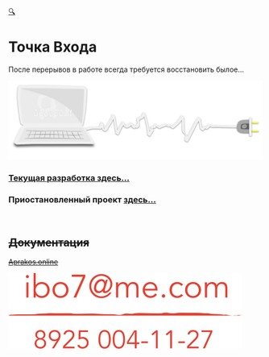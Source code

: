 <!-- <script>
if(window.location.hostname === "a374ru.readthedocs.io"){
window.location.href='../_README'
} else {
console.log('-=-=-= Вас приветствует СВЕТОФОР-РАЗРАБОТКИ =-=-=-')
}
</script> -->
<div id="navi"><a href="./navi#азъ">🔍</a></div>

# Точка Входа

После перерывов в работе всегда требуется восстановить былое…

<a href="navi">
<img src='assets/svg/comp-start.svg'>
</a>


### [Текущая разработка здесь…](https://github.com/a374ru/aprakos.online)

### Приостановленный проект [здесь…](https://a374ru.github.io/aprakos.ru/aa/)

<br>

## <s>Документация

<s>[Aprakos.online](https://aprakosonline.readthedocs.io)

<!-- [Памятник разработки](https://a374ru.readthedocs.io) -->

![img](assets/img/contacts-ystm.png)

